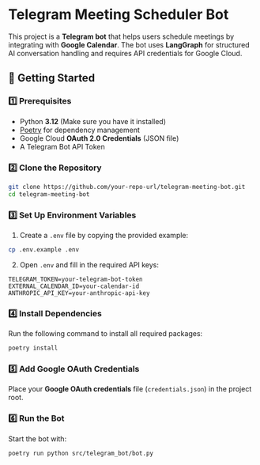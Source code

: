 # Telegram Meeting Scheduler Bot

This project is a **Telegram bot** that helps users schedule meetings by integrating with **Google Calendar**. The bot uses **LangGraph** for structured AI conversation handling and requires API credentials for Google Cloud.

## 🚀 Getting Started

### 1️⃣ Prerequisites
- Python **3.12** (Make sure you have it installed)
- [Poetry](https://python-poetry.org/docs/) for dependency management
- Google Cloud **OAuth 2.0 Credentials** (JSON file)
- A Telegram Bot API Token

### 2️⃣ Clone the Repository
```sh
git clone https://github.com/your-repo-url/telegram-meeting-bot.git
cd telegram-meeting-bot
```

### 3️⃣ Set Up Environment Variables
1. Create a `.env` file by copying the provided example:
```sh
cp .env.example .env
```
2. Open `.env` and fill in the required API keys:
```env
TELEGRAM_TOKEN=your-telegram-bot-token
EXTERNAL_CALENDAR_ID=your-calendar-id
ANTHROPIC_API_KEY=your-anthropic-api-key
```

### 4️⃣ Install Dependencies
Run the following command to install all required packages:
```sh
poetry install
```

### 5️⃣ Add Google OAuth Credentials
Place your **Google OAuth credentials** file (`credentials.json`) in the project root.

### 6️⃣ Run the Bot
Start the bot with:
```sh
poetry run python src/telegram_bot/bot.py
```

